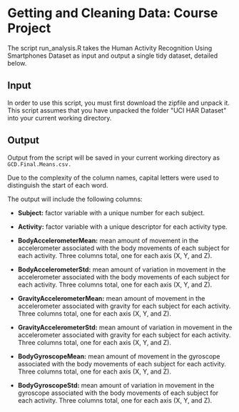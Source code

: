 Getting and Cleaning Data: Course Project
========================================================

The script run_analysis.R takes the Human Activity Recognition Using Smartphones Dataset
as input and output a single tidy dataset, detailed below. 

Input
---
In order to use this script, you must first download the zipfile and unpack it. This 
script assumes that you have unpacked the folder "UCI HAR Dataset" into your current working directory. 

Output
---
Output from the script will be saved in your current working directory as `GCD.Final.Means.csv.`

Due to the complexity of the column names, capital letters were used to distinguish the start of each word.

The output will include the following columns:

* **Subject:** factor variable with a unique number for each subject.

* **Activity:** factor variable with a unique descriptor for each activity type.

* **BodyAccelerometerMean:** mean amount of movement in the accelerometer associated with the body movements of each subject for each activity. Three columns total, one for each axis (X, Y, and Z).

* **BodyAccelerometerStd:** mean amount of variation in movement in the accelerometer associated with the body movements of each subject for each activity. Three columns total, one for each axis (X, Y, and Z).

* **GravityAccelerometerMean:** mean amount of movement in the accelerometer associated with gravity for each subject for each activity. Three columns total, one for each axis (X, Y, and Z).

* **GravityAccelerometerStd:** mean amount of variation in movement in the accelerometer associated with gravity for each subject for each activity. Three columns total, one for each axis (X, Y, and Z).

* **BodyGyroscopeMean:** mean amount of movement in the gyroscope associated with the body movements of each subject for each activity. Three columns total, one for each axis (X, Y, and Z).

* **BodyGyroscopeStd:** mean amount of variation in movement in the gyroscope associated with the body movements of each subject for each activity. Three columns total, one for each axis (X, Y, and Z).




